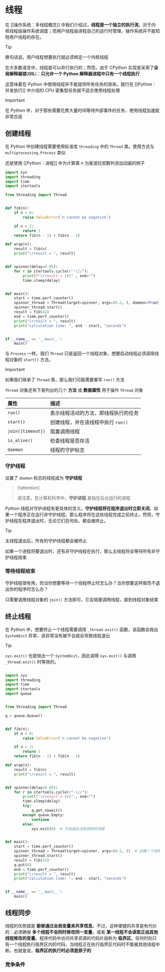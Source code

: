 # 线程

在 [[操作系统：多线程概念]] 中我们介绍过，**线程是一个独立的执行流**。对于内核线程由操作系统调度；而用户线程由进程自己的运行时管理，操作系统并不能知晓用户线程的存在。

> [!tip] 
> 
> 换句话说，用户线程想要执行就必须绑定一个内核线程
> 

在大多数语言中，线程是可以并行执行的；然而，由于 CPython 实现是采用了**全局解释器锁**(**GIL**)：**只允许一个 Python 解释器进程中只有一个线程执行**

这意味着在 Python 中使用线程并不能提供所有任务的效率。就行在 [[Python：并发执行]] 中介绍的 CPU 密集型任务就不适合使用线程处理

>[!important] 
>
>在 Python 中，对于那些需要花费大量时间等待外部事件的任务，使用线程加速就非常合适
>

## 创建线程

在 Python 中创建线程需要使用标准库 `threading` 中的 `Thread` 类。使用方式与 `multiprocessing.Process` 类似

还是使用 [[Python：进程]] 中为计算第 $n$ 为斐波拉契数列添加动画的例子

```python hl:30
import sys
import threading
import time
import itertools

from threading import Thread


def fib(n):
    if n < 0:
        raise ValueError('n cannot be negative')

    if n < 2:
        return 1
    return fib(n - 1) + fib(n - 2)

def wrap(n):
    result = fib(n)
    print("\rresult = ", result)


def spinner(delay=0.05):
    for r in itertools.cycle(r"-\|/"):
        print(f"\rresult = {r}" , end="")
        time.sleep(delay)


def main():
    start = time.perf_counter()
    spinner_thread = Thread(target=spinner, args=(0.2, ), daemon=True)  # 创建一个线程对象
    spinner_thread.start()
    result = fib(42)
    end = time.perf_counter()
    print("\rresult = ", result)
    print("calculation time: ", end - start, "seconds")


if __name__ == '__main__':
    main()
```

与 `Process` 一样，我们 `Thread` 只是返回一个线程对象，想要启动线程必须调用线程对象的 `start()` 方法。

> [!important] 
> 
> 如果我们继承了 `Thread` 类，那么我们可能需要重写 `run()` 方法
> 

`Thread` 对象还有下表列出的几个 **方法** 或 **数据属性** 用于操作 `Thread` 对象

| 属性                | 描述                    |
| :---------------- | :-------------------- |
| `run()`           | 表示线程活动的方法，即线程执行的任务    |
| `start()`         | 创建线程，并在该线程中执行 `run()` |
| `join([timeout])` | 阻塞调用线程                |
| `is_alive()`      | 检查线程是否存活              |
| `daemon`          | 线程的守护标志               |
### 守护线程

设置了 `daemon` 标志的线程成为 **守护线程**

> [!attention] 
> 
> 请注意，在计算机科学中，**守护进程** 是指在后台运行的进程
> 

Python 线程对守护进程有更具体的含义。**守护线程将在程序退出时立即关闭**。如果一个程序正在运行非守护线程，那么程序将在这些线程完成之前终止。然而，守护线程在程序退出时，无论它们在何处，都会被终止。

> [!tip] 
> 
> 主线程退出后，所有的守护线程都会被终止
> 

如果一个进程将要退出时，还有非守护线程在执行，那么主线程将会等待所有非守护线程结束

### 等待线程结束

守护线程很有用，但当你想要等待一个线程停止时怎么办？当你想要这样做而不退出你的程序时怎么办？

只需要调用线程对象的 `join()` 方法即可，它会阻塞调用线程，直到线程对象结束

## 终止线程

在 Python 中，想要终止一个线程需要调用 `_thread.exit()` 函数，该函数会抛出 `SystemExit` 异常，该异常没有被不会就会导致线程退出

> [!tip] 
> 
> `sys.exit()` 也是抛出一个 `SystemExit`，因此调用 `sys.exit()` 与调用 `_thread.exit()` 时等效的。
> 

```python

import sys
import threading
import time
import itertools
import queue


from threading import Thread

q = queue.Queue()


def fib(n):
    if n < 0:
        raise ValueError('n cannot be negative')

    if n < 2:
        return 1
    return fib(n - 1) + fib(n - 2)

def wrap(n):
    result = fib(n)
    print("\rresult = ", result)


def spinner(delay=0.05):
    for r in itertools.cycle(r"-\|/"):
        print(f"\rresult = {r}" , end="")
        time.sleep(delay)
        try:
            q.get_nowait()
        except queue.Empty:
            continue
        else:
            sys.exit(0)  # 只会退出当前调用的线程


def main():
    start = time.perf_counter()
    spinner_thread = Thread(target=spinner, args=(0.2, ))  # 创建一个线程对象
    spinner_thread.start()
    result = fib(42)
    q.put(0)
    end = time.perf_counter()
    print("\rresult = ", result)
    print("calculation time: ", end - start, "seconds")


if __name__ == '__main__':
    main()
```

## 线程同步

线程的优势就是 **能够通过全局变量来共享信息**。不过，这种便捷的共享是有代价的：必须确保 **多个线程不会同时修改同一变量**，或者 **某一线程不会读取正由其他线程修改的变量**。程序代码中访问共享资源的代码片段称为 **临界区**。任何时刻只有一个线程执行临界区内的代码，当线程正在执行临界区代码时不能被其他线程中断。也就是说，**临界区的执行时必须是原子的**

### 竞争条件







